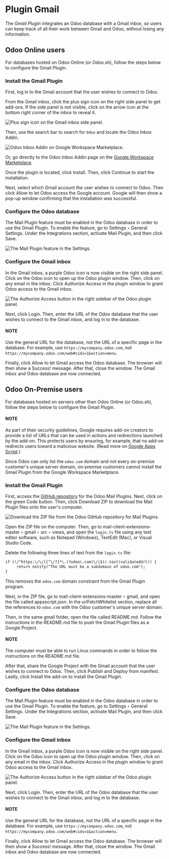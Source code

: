 # Plugin Gmail

The *Gmail Plugin* integrates an Odoo database with a Gmail inbox, so users can keep track of all
their work between Gmail and Odoo, without losing any information.

## Odoo Online users

For databases hosted on Odoo Online (or Odoo.sh), follow the steps below to configure the Gmail
Plugin.

### Install the Gmail Plugin

First, log in to the Gmail account that the user wishes to connect to Odoo.

From the Gmail inbox, click the plus sign icon on the right side panel to get add-ons. If the side
panel is not visible, click on the arrow icon at the bottom right corner of the inbox to reveal it.

![Plus sign icon on the Gmail inbox side panel.](applications/general/integrations/mail_plugins/gmail/gmail-side-panel.png)

Then, use the search bar to search for `Odoo` and locate the Odoo Inbox Addin.

![Odoo Inbox Addin on Google Workspace Marketplace.](applications/general/integrations/mail_plugins/gmail/google-workspace-marketplace.png)

Or, go directly to the Odoo Inbox Addin page on the [Google Workspace Marketplace](https://workspace.google.com/marketplace/app/odoo_inbox_addin/873497133275).

Once the plugin is located, click Install. Then, click Continue to start
the installation.

Next, select which Gmail account the user wishes to connect to Odoo. Then click Allow
to let Odoo access the Google account. Google will then show a pop-up window confirming that the
installation was successful.

### Configure the Odoo database

The Mail Plugin feature must be enabled in the Odoo database in order to use the Gmail
Plugin. To enable the feature, go to Settings ‣ General Settings. Under the
Integrations section, activate Mail Plugin, and then click
Save.

![The Mail Plugin feature in the Settings.](applications/general/integrations/mail_plugins/gmail/mail-plugin-setting.png)

### Configure the Gmail inbox

In the Gmail inbox, a purple Odoo icon is now visible on the right side panel. Click on the Odoo
icon to open up the Odoo plugin window. Then, click on any email in the inbox. Click
Authorize Access in the plugin window to grant Odoo access to the Gmail inbox.

![The Authorize Access button in the right sidebar of the Odoo plugin panel.](applications/general/integrations/mail_plugins/gmail/authorize-access.png)

Next, click Login. Then, enter the URL of the Odoo database that the user wishes to
connect to the Gmail inbox, and log in to the database.

#### NOTE
Use the general URL for the database, not the URL of a specific page in the database. For
example, use `https://mycompany.odoo.com`, not
`https://mycompany.odoo.com/web#cids=1&action=menu`.

Finally, click Allow to let Gmail access the Odoo database. The browser will then show
a Success! message. After that, close the window. The Gmail inbox and Odoo database are
now connected.

## Odoo On-Premise users

For databases hosted on servers other than Odoo Online (or Odoo.sh), follow the steps below to
configure the Gmail Plugin.

#### NOTE
As part of their security guidelines, Google requires add-on creators to provide a list of URLs
that can be used in actions and redirections launched by the add-on. This protects users by
ensuring, for example, that no add-on redirects users toward a malicious website. (Read more on
[Google Apps Script](https://developers.google.com/apps-script/manifest/allowlist-url).)

Since Odoo can only list the `odoo.com` domain and not every on-premise customer's unique server
domain, on-premise customers cannot install the Gmail Plugin from the Google Workspace
Marketplace.

### Install the Gmail Plugin

First, access the [GitHub repository](https://github.com/odoo/mail-client-extensions) for the
Odoo Mail Plugins. Next, click on the green Code button. Then, click
Download ZIP to download the Mail Plugin files onto the user's computer.

![Download the ZIP file from the Odoo GitHub repository for Mail Plugins.](applications/general/integrations/mail_plugins/gmail/gh-download-zip.png)

Open the ZIP file on the computer. Then, go to mail-client-extensions-master ‣
gmail ‣ src ‣ views, and open the `login.ts` file using any text editor software,
such as Notepad (Windows), TextEdit (Mac), or Visual Studio Code.

Delete the following three lines of text from the `login.ts` file:

```default
if (!/^https:\/\/([^\/?]*\.)?odoo\.com(\/|$)/.test(validatedUrl)) {
     return notify("The URL must be a subdomain of odoo.com");
}
```

This removes the `odoo.com` domain constraint from the Gmail Plugin program.

Next, in the ZIP file, go to mail-client-extensions-master ‣ gmail, and open the
file called appsscript.json. In the urlFetchWhitelist section, replace all
the references to `odoo.com` with the Odoo customer's unique server domain.

Then, in the same gmail folder, open the file called README.md. Follow the
instructions in the README.md file to push the Gmail Plugin files as a Google Project.

#### NOTE
The computer must be able to run Linux commands in order to follow the instructions on the
README.md file.

After that, share the Google Project with the Gmail account that the user wishes to connect to Odoo.
Then, click Publish and Deploy from manifest. Lastly, click
Install the add-on to install the Gmail Plugin.

### Configure the Odoo database

The Mail Plugin feature must be enabled in the Odoo database in order to use the Gmail
Plugin. To enable the feature, go to Settings ‣ General Settings. Under the
Integrations section, activate Mail Plugin, and then click Save.

![The Mail Plugin feature in the Settings.](applications/general/integrations/mail_plugins/gmail/mail-plugin-setting.png)

### Configure the Gmail inbox

In the Gmail inbox, a purple Odoo icon is now visible on the right side panel. Click on the Odoo
icon to open up the Odoo plugin window. Then, click on any email in the inbox. Click
Authorize Access in the plugin window to grant Odoo access to the Gmail inbox.

![The Authorize Access button in the right sidebar of the Odoo plugin panel.](applications/general/integrations/mail_plugins/gmail/authorize-access.png)

Next, click Login. Then, enter the URL of the Odoo database that the user wishes to
connect to the Gmail inbox, and log in to the database.

#### NOTE
Use the general URL for the database, not the URL of a specific page in the database. For
example, use `https://mycompany.odoo.com`, not
`https://mycompany.odoo.com/web#cids=1&action=menu`.

Finally, click Allow to let Gmail access the Odoo database. The browser will then show
a Success! message. After that, close the window. The Gmail inbox and Odoo database are
now connected.
